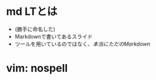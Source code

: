 # md LTとは

  - (勝手に命名した)
  - Markdownで書いてあるスライド
  - ツールを用いているのではなく、*本当にただのMarkdown*




















































































# vim: nospell
